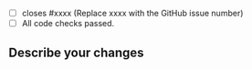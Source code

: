 - [ ]  closes #xxxx (Replace xxxx with the GitHub issue number)
- [ ]  All code checks passed.

## Describe your changes
